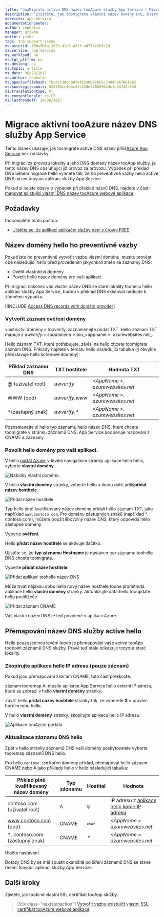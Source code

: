 ```yaml
---
title: "aaaMigrate active DNS název tooAzure služby App Service | Microsoft Docs"
description: "Zjistěte, jak toomigrate vlastní název domény DNS, který je již přiřazen tooa live lokality tooAzure služby App Service bez odstávky."
services: app-service
documentationcenter: 
author: cephalin
manager: erikre
editor: jimbe
tags: top-support-issue
ms.assetid: 10da5b8a-1823-41a3-a2ff-a0717c2b5c2d
ms.service: app-service
ms.workload: na
ms.tgt_pltfrm: na
ms.devlang: na
ms.topic: article
ms.date: 06/28/2017
ms.author: cephalin
ms.openlocfilehash: fbc4cc30dcb87efb2e867cb65c5404b667661e62
ms.sourcegitcommit: 523283cc1b3c37c428e77850964dc1c33742c5f0
ms.translationtype: MT
ms.contentlocale: cs-CZ
ms.lasthandoff: 10/06/2017
---
```

# <a name="migrate-an-active-dns-name-tooazure-app-service"></a>Migrace aktivní tooAzure název DNS služby App Service

Tento článek ukazuje, jak toomigrate active DNS název příliš[Azure App Service](../app-service/app-service-value-prop-what-is.md) bez odstávky.

Při migraci za provozu lokality a jeho DNS domény název tooApp služby, je tento název DNS obsluhující již provoz za provozu. Výpadek při překlad DNS během migrace hello vyhnete tak, že ho preventivně vazby hello active DNS název tooyour aplikaci služby App Service.

Pokud si nejste obavy o výpadek při překlad názvů DNS, najdete v části [mapovat existující vlastní DNS název tooAzure webové aplikace](app-service-web-tutorial-custom-domain.md).

## <a name="prerequisites"></a>Požadavky

toocomplete tento postup:

- [Ujistěte se, že aplikaci aplikační služby není v úrovni FREE](app-service-web-tutorial-custom-domain.md#checkpricing).

## <a name="bind-hello-domain-name-preemptively"></a>Název domény hello ho preventivně vazby

Pokud jste ho preventivně vytvořit vazbu vlastní doménu, musíte provést obě následující hello před provedením jakýchkoli změn se záznamy DNS:

- Ověřit vlastnictví domény
- Povolit hello název domény pro vaši aplikaci.

Při migraci nakonec váš vlastní název DNS ze staré lokality toohello hello aplikaci služby App Service, budou v překlad DNS existovat nedojde k žádnému výpadku.

[!INCLUDE [Access DNS records with domain provider](../../includes/app-service-web-access-dns-records.md)]

### <a name="create-domain-verification-record"></a>Vytvořit záznam ověření domény

vlastnictví domény s tooverify, zaznamenejte přidat TXT. Hello záznam TXT mapuje z _awverify.&lt; subdoména >_ too_&lt;appname >. azurewebsites.net_. 

Hello záznam TXT, které potřebujete, závisí na hello chcete toomigrate záznam DNS. Příklady najdete v tématu hello následující tabulka (`@` obvykle představuje hello kořenové domény):  

| Příklad záznamu DNS | TXT hostitele | Hodnota TXT |
| - | - | - |
| @ (uživatel root) | _awverify_ | _&lt;AppName >. azurewebsites.net_ |
| WWW (pod) | _awverify.www_ | _&lt;AppName >. azurewebsites.net_ |
| \*(zástupný znak) | _awverify.\*_ | _&lt;AppName >. azurewebsites.net_ |

Poznamenejte si hello typ záznamu hello název DNS, které chcete toomigrate v stránku záznamů DNS. App Service podporuje mapování z CNAME a záznamy.

### <a name="enable-hello-domain-for-your-app"></a>Povolit hello domény pro vaši aplikaci.

V hello [portál Azure](https://portal.azure.com), v levém navigačním stránky aplikace hello hello, vyberte **vlastní domény**. 

![Nabídky vlastní doménu.](./media/app-service-web-tutorial-custom-domain/custom-domain-menu.png)

V hello **vlastní domény** stránky, vyberte hello  **+**  ikonu další příliš**přidat název hostitele**.

![Přidat název hostitele](./media/app-service-web-tutorial-custom-domain/add-host-name-cname.png)

Typ hello plně kvalifikovaný název domény přidali hello záznam TXT, jako například `www.contoso.com`. Pro doménu zástupných znaků (například \*. contoso.com), můžete použít libovolný název DNS, který odpovídá hello zástupné domény. 

Vyberte **ověření**.

Hello **přidat název hostitele** se aktivuje tlačítko. 

Ujistěte se, že **typ záznamu Hostname** je nastaven typ záznamu toohello DNS chcete toomigrate.

Vyberte **přidat název hostitele**.

![Přidat aplikaci toohello název DNS](./media/app-service-web-tutorial-custom-domain/validate-domain-name-cname.png)

Může trvat nějakou dobu hello nový název hostitele toobe promítnuta aplikace hello **vlastní domény** stránky. Aktualizujte data hello tooupdate hello prohlížeče.

![Přidat záznam CNAME](./media/app-service-web-tutorial-custom-domain/cname-record-added.png)

Váš vlastní název DNS je teď povolené v aplikaci Azure. 

## <a name="remap-hello-active-dns-name"></a>Přemapování název DNS služby active hello

Hello pouze jedinou levém toodo je přemapování vaše active tooApp toopoint záznamů DNS služby. Pravé teď stále odkazuje tooyour staré lokality.

<a name="info"></a>

### <a name="copy-hello-apps-ip-address-a-record-only"></a>Zkopírujte aplikace hello IP adresu (pouze záznam)

Pokud jsou přemapování záznam CNAME, tuto část přeskočte. 

záznam tooremap A, musíte aplikace App Service hello externí IP adresu, která se zobrazí v hello **vlastní domény** stránky.

Zavřít hello **přidat název hostitele** stránky tak, že vyberete **X** v pravém horním rohu hello. 

V hello **vlastní domény** stránky, zkopírujte aplikace hello IP adresu.

![Aplikace tooAzure portálu](./media/app-service-web-tutorial-custom-domain/mapping-information.png)

### <a name="update-hello-dns-record"></a>Aktualizace záznamu DNS hello

Zpět v hello stránky záznamů DNS vaší domény poskytovatele vyberte tooremap záznamů DNS hello.

Pro hello `contoso.com` kořen domény příklad, přemapovat hello záznam CNAME nebo A jako příklady hello v hello následující tabulka: 

| Příklad plně kvalifikovaný název domény | Typ záznamu | Hostitel | Hodnota |
| - | - | - | - |
| contoso.com (uživatel root) | A | `@` | IP adresu z [aplikace hello kopie IP adresu](#info) |
| www.contoso.com (pod) | CNAME | `www` | _&lt;AppName >. azurewebsites.net_ |
| \*. contoso.com (zástupný znak) | CNAME | _\*_ | _&lt;AppName >. azurewebsites.net_ |

Uložte nastavení.

Dotazy DNS by se měl spustit okamžitě po šíření záznamů DNS se stane řešení tooyour aplikaci služby App Service.

## <a name="next-steps"></a>Další kroky

Zjistěte, jak toobind vlastní SSL certifikát tooApp služby.

> [!div class="nextstepaction"]
> [Vytvořit vazbu existující vlastní SSL certifikát tooAzure webové aplikace](app-service-web-tutorial-custom-ssl.md)
